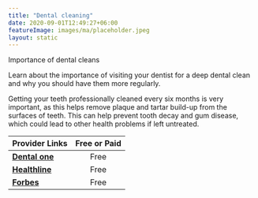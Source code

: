 ```yaml
---
title: "Dental cleaning"
date: 2020-09-01T12:49:27+06:00
featureImage: images/ma/placeholder.jpeg
layout: static
---
```


Importance of dental cleans

Learn about the importance of visiting your dentist for a deep dental clean and why you should have them more regularly.

Getting your teeth professionally cleaned every six months is very important, as this helps remove plaque and tartar build-up from the surfaces of teeth. This can help prevent tooth decay and gum disease, which could lead to other health problems if left untreated.

| Provider Links      | Free or Paid  |  
| :-----------          | :--------------:      |  
| [**Dental one**](https://www.dentalone-ga.com/blog/7-important-benefits-of-dental-cleanings) | Free | 
| [**Healthline**](https://www.healthline.com/health/dental-and-oral-health/how-often-should-you-get-your-teeth-cleaned) | Free | 
| [**Forbes**](https://www.forbes.com/health/body/what-is-dental-cleaning/) | Free | 
  

<br/><br/>







